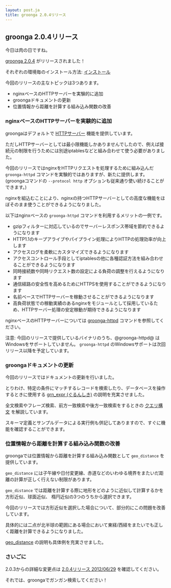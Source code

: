 ```yaml
---
layout: post.ja
title: groonga 2.0.4リリース
---
```

## groonga 2.0.4リリース

今日は肉の日ですね。

[groonga 2.0.4](/ja/docs/news.html#release-2-0-4) がリリースされました！

それぞれの環境毎のインストール方法:
[インストール](/ja/docs/install.html)

今回のリリースの主なトピックは3つあります。

-   nginxベースのHTTPサーバーを実験的に追加
-   groongaドキュメントの更新
-   位置情報から距離を計算する組み込み関数の改善

### nginxベースのHTTPサーバーを実験的に追加

groongaはデフォルトで
[HTTPサーバー](/ja/docs/executables/groonga-http.html)
機能を提供しています。

ただしHTTPサーバーとしては最小限機能しかありませんでしたので、例えば接続元の制限を行うためには別途iptablesなどと組み合わせて使う必要がありました。

今回のリリースではnginxをHTTPリクエストを処理するために組み込んだ
`groonga-httpd` コマンドを実験的ではありますが、新たに提供します。
(groongaコマンドの `--protocol http`
オプションも従来通り使い続けることができます。)

nginxを組込むことにより、nginxの持つHTTPサーバーとしての高度な機能をほぼそのまま使うことができるようになりました。

以下はnginxベースの `groonga-httpd`
コマンドを利用するメリットの一例です。

-   gzipフィルターに対応しているのでサーバーレスポンス帯域を節約できるようになります
-   HTTP1.1のキープアライブやパイプライン処理によりHTTPの処理効率が向上します
-   アクセスログを柔軟にカスタマイズできるようになります
-   アクセスコントロール手段としてiptablesの他に各種認証方法を組み合わせることができるようになります
-   同時接続数や同時リクエスト数の設定による負荷の調整を行えるようになります
-   通信経路の安全性を高めるためにHTTPSを使用することができるようになります
-   名前ベースでHTTPサーバーを稼動させることができるようになります
-   高負荷状態での稼動実績のあるnginxをモジュールとして採用しているため、HTTPサーバー処理の安定稼動が期待できるようになります

nginxベースのHTTPサーバーについては
[groonga-httpd](/ja/docs/executables/groonga-httpd.html)
コマンドを参照してください。

注意: 今回のリリースで提供しているバイナリのうち、@groonga-httpd@
はWindowsをサポートしていません。 `groonga-httpd`
のWindowsサポートは次回リリース以降を予定しています。

### groongaドキュメントの更新

今回のリリースではドキュメントの更新を行いました。

とりわけ、特定の条件にマッチするレコードを検索したり、データベースを操作するときに使用する
[grn_expr (ぐるんしき)](/ja/docs/reference/grn_expr.html)
の説明を充実させました。

全文検索やフレーズ検索、前方一致検索や後方一致検索をするときの
[クエリ構文](/ja/docs/reference/grn_expr/query_syntax.html)
を解説しています。

スキーマ定義とサンプルデータによる実行例も併記してありますので、すぐに機能を確認することができます。

### 位置情報から距離を計算する組み込み関数の改善

groongaでは位置情報から距離を計算する組み込み関数として `geo_distance`
を提供しています。

`geo_distance`
には子午線や日付変更線、赤道などのいわゆる境界をまたいだ距離の計算が正しく行えない制限があります。

`geo_distance`
では距離を計算する際に地形をどのように近似して計算するかを方形近似、球面近似、
楕円近似の3つのうちから選択できます。

今回のリリースでは方形近似を選択した場合について、部分的にこの問題を改善しています。

具体的には二点が北半球の範囲にある場合において東経/西経をまたいでも正しく距離を計算できるようになりました。

[geo_distance](/ja/docs/functions/geo_distance.html)
の説明も具体例を充実させました。

### さいごに

2.0.3からの詳細な変更点は [2.0.4リリース
2012/06/29](/ja/docs/news.html#release-2-0-4) を確認してください。

それでは、groongaでガンガン検索してください！
